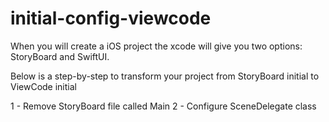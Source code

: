 # initial-config-viewcode

When you will create a iOS project the xcode will give you two options: StoryBoard and SwiftUI.

Below is a step-by-step to transform your project from StoryBoard initial to ViewCode initial

1 - Remove StoryBoard file called Main
2 - Configure SceneDelegate class


